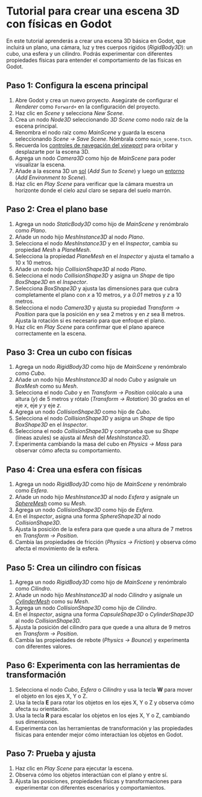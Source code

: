# Tutorial para crear una escena 3D con físicas en Godot

En este tutorial aprenderás a crear una escena 3D básica en Godot, que incluirá un plano, una cámara, luz y tres cuerpos rígidos (_RigidBody3D_): un cubo, una esfera y un cilindro. Podrás experimentar con diferentes propiedades físicas para entender el comportamiento de las físicas en Godot.

## Paso 1: Configura la escena principal

1. Abre Godot y crea un nuevo proyecto. Asegúrate de configurar el _Renderer_ como `Forward+` en la configuración del proyecto.
2. Haz clic en _Scene_ y selecciona _New Scene_.
3. Crea un nodo _Node3D_ seleccionando _3D Scene_ como nodo raíz de la escena principal.
4. Renombra el nodo raíz como _MainScene_ y guarda la escena seleccionando _Scene → Save Scene_. Nómbrala como `main_scene.tscn`.
5. Recuerda los [controles de navegación del _viewport_][T01] para orbitar y desplazarte por la escena 3D.
6. Agrega un nodo _Camera3D_ como hijo de _MainScene_ para poder visualizar la escena.
7. Añade a la escena 3D un [sol][T02] (_Add Sun to Scene_) y luego un [entorno][T03] (_Add Environment to Scene_).
8. Haz clic en _Play Scene_ para verificar que la cámara muestra un horizonte donde el cielo azul claro se separa del suelo marrón.

## Paso 2: Crea el plano base

1. Agrega un nodo _StaticBody3D_ como hijo de _MainScene_ y renómbralo como _Plano_.
2. Añade un nodo hijo _MeshInstance3D_ al nodo _Plano_.
3. Selecciona el nodo _MeshInstance3D_ y en el _Inspector_, cambia su propiedad _Mesh_ a _PlaneMesh_.
4. Selecciona la propiedad _PlaneMesh_ en el _Inspector_ y ajusta el tamaño a 10 x 10 metros.
5. Añade un nodo hijo _CollisionShape3D_ al nodo _Plano_.
6. Selecciona el nodo _CollisionShape3D_ y asigna un _Shape_ de tipo _BoxShape3D_ en el _Inspector_.
7. Selecciona _BoxShape3D_ y ajusta las dimensiones para que cubra completamente el plano con _x_ a 10 metros, _y_ a _0.01_ metros y _z_ a 10 metros.
8. Selecciona el nodo _Camera3D_ y ajusta su propiedad _Transform → Position_ para que la posición en _y_ sea 2 metros y en _z_ sea 8 metros. Ajusta la rotación si es necesario para que enfoque el plano.
9. Haz clic en _Play Scene_ para confirmar que el plano aparece correctamente en la escena.

## Paso 3: Crea un cubo con físicas

1. Agrega un nodo _RigidBody3D_ como hijo de _MainScene_ y renómbralo como _Cubo_.
2. Añade un nodo hijo _MeshInstance3D_ al nodo _Cubo_ y asígnale un _BoxMesh_ como su _Mesh_.
3. Selecciona el nodo _Cubo_ y en _Transform → Position_ colócalo a una altura (_y_) de 5 metros y rótalo (_Transform → Rotation_) 30 grados en el eje _x_, eje _y_ y eje _z_.
4. Agrega un nodo _CollisionShape3D_ como hijo de _Cubo_.
5. Selecciona el nodo _CollisionShape3D_ y asigna un _Shape_ de tipo _BoxShape3D_ en el _Inspector_.
6. Selecciona el nodo _CollisionShape3D_ y comprueba que su _Shape_ (líneas azules) se ajusta al _Mesh_ del _MeshInstance3D_.
7. Experimenta cambiando la masa del cubo en _Physics → Mass_ para observar cómo afecta su comportamiento.

## Paso 4: Crea una esfera con físicas

1. Agrega un nodo _RigidBody3D_ como hijo de _MainScene_ y renómbralo como _Esfera_.
2. Añade un nodo hijo _MeshInstance3D_ al nodo _Esfera_ y asígnale un [_SphereMesh_][T07] como su _Mesh_.
3. Agrega un nodo _CollisionShape3D_ como hijo de _Esfera_.
4. En el _Inspector_, asigna una forma _SphereShape3D_ al nodo _CollisionShape3D_.
5. Ajusta la posición de la esfera para que quede a una altura de 7 metros en _Transform → Position_.
6. Cambia las propiedades de fricción (_Physics → Friction_) y observa cómo afecta el movimiento de la esfera.

## Paso 5: Crea un cilindro con físicas

1. Agrega un nodo _RigidBody3D_ como hijo de _MainScene_ y renómbralo como _Cilindro_.
2. Añade un nodo hijo _MeshInstance3D_ al nodo _Cilindro_ y asígnale un [_CylinderMesh_][T07] como su _Mesh_.
3. Agrega un nodo _CollisionShape3D_ como hijo de _Cilindro_.
4. En el _Inspector_, asigna una forma _CapsuleShape3D_ o _CylinderShape3D_ al nodo _CollisionShape3D_.
5. Ajusta la posición del cilindro para que quede a una altura de 9 metros en _Transform → Position_.
6. Cambia las propiedades de rebote (_Physics → Bounce_) y experimenta con diferentes valores.

## Paso 6: Experimenta con las herramientas de transformación

1. Selecciona el nodo _Cubo_, _Esfera_ o _Cilindro_ y usa la tecla **W** para mover el objeto en los ejes X, Y o Z.
2. Usa la tecla **E** para rotar los objetos en los ejes X, Y o Z y observa cómo afecta su orientación.
3. Usa la tecla **R** para escalar los objetos en los ejes X, Y o Z, cambiando sus dimensiones.
4. Experimenta con las herramientas de transformación y las propiedades físicas para entender mejor cómo interactúan los objetos en Godot.

## Paso 7: Prueba y ajusta

1. Haz clic en _Play Scene_ para ejecutar la escena.
2. Observa cómo los objetos interactúan con el plano y entre sí.
3. Ajusta las posiciones, propiedades físicas y transformaciones para experimentar con diferentes escenarios y comportamientos.

[T01]: https://github.com/milq/milq.github.io/blob/master/cursos/godot/tutorials/3d_viewport_navigation_controls.md
[T02]: https://raw.githubusercontent.com/milq/milq.github.io/refs/heads/master/cursos/godot/images/add_sun_to_scene.png
[T03]: https://raw.githubusercontent.com/milq/milq.github.io/refs/heads/master/cursos/godot/images/add_environment_to_scene.png
[T07]: https://raw.githubusercontent.com/milq/milq.github.io/refs/heads/master/cursos/pria/src/godot/tutoriales/primera_escena_3d_3.png
[T08]: https://raw.githubusercontent.com/milq/milq.github.io/refs/heads/master/cursos/pria/src/godot/tutoriales/primera_escena_3d_4.png
[T09]: https://raw.githubusercontent.com/milq/milq.github.io/refs/heads/master/cursos/pria/src/godot/tutoriales/primera_escena_3d_5.png
